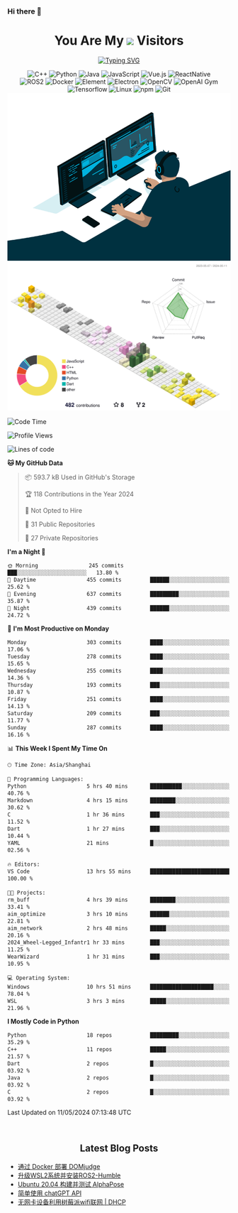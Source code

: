 ### Hi there 👋

<div align="center">
  <h1>
    You Are My <img src="https://profile-counter.glitch.me/fateryu/count.svg"> Visitors
  </h1>
  <!--<img align="center" src="https://github-readme-stats-git-masterrstaa-rickstaa.vercel.app/api?username=FaterYU&show_icons=true&count_private=true"/>-->

  <a href="https://git.io/typing-svg"><img src="https://readme-typing-svg.demolab.com?font=Fira+Code&pause=500&center=true&vCenter=true&random=false&width=435&lines=Talk+is+cheap.+Show+me+the+code." alt="Typing SVG" /></a>

  <img src="https://img.shields.io/badge/C++-512BD4?style=flat-square&logo=cplusplus&logoColor=ffffff" alt="C++">
  <img src="https://img.shields.io/badge/-Python-37A6AB?style=flat-square&logo=python&logoColor=ffffff" alt="Python">
  <img src="https://img.shields.io/badge/-Java-007396?style=flat-square&logo=java&logoColor=ffffff" alt="Java">
  <img src="https://img.shields.io/badge/JavaScript-F7DF1E?style=flat-square&logo=JavaScript&logoColor=ffffff" alt="JavaScript">
  <img src="https://img.shields.io/badge/-Vue.js-4FC08D?style=flat-square&logo=Vue.js&logoColor=ffffff" alt="Vue.js">
  <img src="https://img.shields.io/badge/ReactNative-813144?style=flat-square&logo=react&logoColor=ffffff" alt="ReactNative">
  </br>
  <img src="https://img.shields.io/badge/-ROS2-8DD6F9?style=flat-square&logo=ros&logoColor=ffffff" alt="ROS2">
  <img src="https://img.shields.io/badge/Docker-2496ED?style=flat-square&logo=docker&logoColor=ffffff" alt="Docker">
  <img src="https://img.shields.io/badge/-Element-02845A?style=flat-square&logo=electron&logoColor=ffffff" alt="Element">
  <img src="https://img.shields.io/badge/-Electron-002D71?style=flat-square&logo=element&logoColor=ffffff" alt="Electron">
  <img src="https://img.shields.io/badge/-OpenCV-361522?style=flat-square&logo=opencv&logoColor=ffffff" alt="OpenCV">
  <img src="https://img.shields.io/badge/-OpenAIGym-91302E?style=flat-square&logo=openaigym&logoColor=ffffff" alt="OpenAI Gym">
  </br>
  <img src="https://img.shields.io/badge/-Tensorflow-204366?style=flat-square&logo=tensorflow&logoColor=ffffff" alt="Tensorflow">
  <img src="https://img.shields.io/badge/-Linux-333333?style=flat-square&logo=linux&logoColor=white" alt="Linux">
  <img src="https://img.shields.io/badge/-NPM-CB3837?style=flat-square&logo=npm&logoColor=white" alt="npm">
  <img src="https://img.shields.io/badge/-Git-f05032?style=flat-square&logo=git&logoColor=white" alt="Git">
  </br>
  <img alt="GIF" src="./code.gif?raw=true" />
  </br>
  <!--<img src="https://github-readme-stats.vercel.app/api/top-langs/?username=fateryu&hide=HTML&langs_count=5">-->
  <img src="./profile-3d-contrib/profile-south-season-animate.svg">
  </br>
</div>

<!--START_SECTION:waka-->
![Code Time](http://img.shields.io/badge/Code%20Time-286%20hrs%2038%20mins-blue)

![Profile Views](http://img.shields.io/badge/Profile%20Views-5-blue)

![Lines of code](https://img.shields.io/badge/From%20Hello%20World%20I%27ve%20Written-13.5%20million%20lines%20of%20code-blue)

**🐱 My GitHub Data** 

> 📦 593.7 kB Used in GitHub's Storage 
 > 
> 🏆 118 Contributions in the Year 2024
 > 
> 🚫 Not Opted to Hire
 > 
> 📜 31 Public Repositories 
 > 
> 🔑 27 Private Repositories 
 > 
**I'm a Night 🦉** 

```text
🌞 Morning                245 commits         ███░░░░░░░░░░░░░░░░░░░░░░   13.80 % 
🌆 Daytime                455 commits         ██████░░░░░░░░░░░░░░░░░░░   25.62 % 
🌃 Evening                637 commits         █████████░░░░░░░░░░░░░░░░   35.87 % 
🌙 Night                  439 commits         ██████░░░░░░░░░░░░░░░░░░░   24.72 % 
```
📅 **I'm Most Productive on Monday** 

```text
Monday                   303 commits         ████░░░░░░░░░░░░░░░░░░░░░   17.06 % 
Tuesday                  278 commits         ████░░░░░░░░░░░░░░░░░░░░░   15.65 % 
Wednesday                255 commits         ████░░░░░░░░░░░░░░░░░░░░░   14.36 % 
Thursday                 193 commits         ███░░░░░░░░░░░░░░░░░░░░░░   10.87 % 
Friday                   251 commits         ████░░░░░░░░░░░░░░░░░░░░░   14.13 % 
Saturday                 209 commits         ███░░░░░░░░░░░░░░░░░░░░░░   11.77 % 
Sunday                   287 commits         ████░░░░░░░░░░░░░░░░░░░░░   16.16 % 
```


📊 **This Week I Spent My Time On** 

```text
🕑︎ Time Zone: Asia/Shanghai

💬 Programming Languages: 
Python                   5 hrs 40 mins       ██████████░░░░░░░░░░░░░░░   40.76 % 
Markdown                 4 hrs 15 mins       ████████░░░░░░░░░░░░░░░░░   30.62 % 
C                        1 hr 36 mins        ███░░░░░░░░░░░░░░░░░░░░░░   11.52 % 
Dart                     1 hr 27 mins        ███░░░░░░░░░░░░░░░░░░░░░░   10.44 % 
YAML                     21 mins             █░░░░░░░░░░░░░░░░░░░░░░░░   02.56 % 

🔥 Editors: 
VS Code                  13 hrs 55 mins      █████████████████████████   100.00 % 

🐱‍💻 Projects: 
rm_buff                  4 hrs 39 mins       ████████░░░░░░░░░░░░░░░░░   33.41 % 
aim_optimize             3 hrs 10 mins       ██████░░░░░░░░░░░░░░░░░░░   22.81 % 
aim_network              2 hrs 48 mins       █████░░░░░░░░░░░░░░░░░░░░   20.16 % 
2024_Wheel-Legged_Infantr1 hr 33 mins        ███░░░░░░░░░░░░░░░░░░░░░░   11.25 % 
WearWizard               1 hr 31 mins        ███░░░░░░░░░░░░░░░░░░░░░░   10.95 % 

💻 Operating System: 
Windows                  10 hrs 51 mins      ████████████████████░░░░░   78.04 % 
WSL                      3 hrs 3 mins        █████░░░░░░░░░░░░░░░░░░░░   21.96 % 
```

**I Mostly Code in Python** 

```text
Python                   18 repos            █████████░░░░░░░░░░░░░░░░   35.29 % 
C++                      11 repos            █████░░░░░░░░░░░░░░░░░░░░   21.57 % 
Dart                     2 repos             █░░░░░░░░░░░░░░░░░░░░░░░░   03.92 % 
Java                     2 repos             █░░░░░░░░░░░░░░░░░░░░░░░░   03.92 % 
C                        2 repos             █░░░░░░░░░░░░░░░░░░░░░░░░   03.92 % 
```




 Last Updated on 11/05/2024 07:13:48 UTC
<!--END_SECTION:waka-->

<div align="center">
  </br>
  <h2>
    Latest Blog Posts
  </h2>
</div>

<!-- BLOGPOSTS:START -->
- [通过 Docker 部署 DOMjudge](https://fater.top/record/domjudge-docker-config/)
- [升级WSL2系统并安装ROS2-Humble](https://fater.top/record/upgrade-wsl-system-install-ros2-humble/)
- [Ubuntu 20.04 构建并测试 AlphaPose](https://fater.top/usage/build-test-alphapose/)
- [简单使用 chatGPT API](https://fater.top/usage/use-chatgpt-api/)
- [无网卡设备利用树莓派wifi联网 | DHCP](https://fater.top/record/raspi-relay-wifi/)
<!-- BLOGPOSTS:END -->
